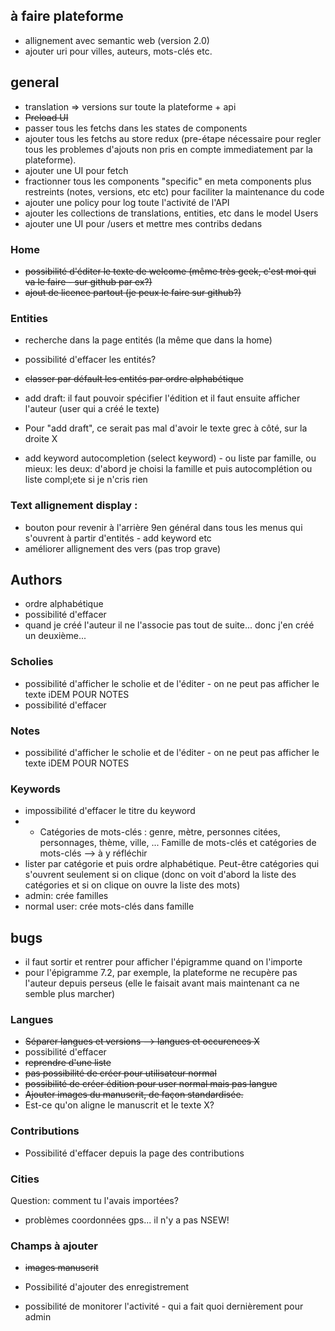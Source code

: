 ## à faire plateforme

- allignement avec semantic web (version 2.0)
- ajouter uri pour villes, auteurs, mots-clés etc.

## general
- translation => versions sur toute la plateforme + api
- ~~Preload UI~~
- passer tous les fetchs dans les states de components
- ajouter tous les fetchs au store redux (pre-étape nécessaire pour regler tous les problemes d'ajouts non pris en compte immediatement par la plateforme).
- ajouter une UI pour fetch
- fractionner tous les components "specific" en meta components plus restreints (notes, versions, etc etc) pour faciliter la maintenance du code
- ajouter une policy pour log toute l'activité de l'API
- ajouter les collections de translations, entities, etc dans le model Users
- ajouter une UI pour /users et mettre mes contribs dedans


### Home
- ~~possibilité d'éditer le texte de welcome (même très geek, c'est moi qui va le faire - sur github par ex?)~~
- ~~ajout de licence partout (je peux le faire sur github?)~~

### Entities
- recherche dans la page entités (la même que dans la home)

- possibilité d'effacer les entités?

- ~~classer par défault les entités par ordre alphabétique~~
- add draft: il faut pouvoir spécifier l'édition et il faut ensuite afficher l'auteur (user qui a créé le texte)
- Pour "add draft", ce serait pas mal d'avoir le texte grec à côté, sur la droite X
- add keyword autocompletion (select keyword) - ou liste par famille, ou mieux: les deux: d'abord je choisi la famille et puis autocomplétion ou liste compl;ete si je n'cris rien

### Text allignement display :
- bouton pour revenir à l'arrière 9en général dans tous les menus qui s'ouvrent à partir d'entités - add keyword etc
- améliorer allignement des vers (pas trop grave)

## Authors
- ordre alphabétique
- possibilité d'effacer
- quand je créé l'auteur il ne l'associe pas tout de suite... donc j'en créé un deuxième...

### Scholies
- possibilité d'afficher le scholie et de l'éditer - on ne peut pas afficher le texte iDEM POUR NOTES
- possibilité d'effacer
### Notes
- possibilité d'afficher le scholie et de l'éditer - on ne peut pas afficher le texte iDEM POUR NOTES
### Keywords
- impossibilité d'effacer le titre du keyword
- * Catégories de mots-clés : genre, mètre, personnes citées, personnages, thème, ville, ... Famille de mots-clés et catégories de mots-clés --> à y réfléchir
- lister par catégorie et puis ordre alphabétique. Peut-être catégories qui s'ouvrent seulement si on clique (donc on voit d'abord la liste des catégories et si on clique on ouvre la liste des mots)
- admin: crée familles
- normal user: crée mots-clés dans famille


## bugs
- il faut sortir et rentrer pour afficher l'épigramme quand on l'importe
- pour l'épigramme 7.2, par exemple, la plateforme ne recupère pas l'auteur depuis perseus (elle le faisait avant mais maintenant ca ne semble plus marcher)


### Langues
- ~~Séparer langues et versions --> langues et occurences X~~
- possibilité d'effacer
- ~~reprendre d'une liste~~
- ~~pas possibilité de créer pour utilisateur normal~~
- ~~possibilité de créer édition pour user normal mais pas langue~~
- ~~Ajouter images du manuscrit, de façon standardisée.~~
- Est-ce qu'on aligne le manuscrit et le texte X?

### Contributions
- Possibilité d'effacer depuis la page des contributions
### Cities
Question: comment tu l'avais importées?
- problèmes coordonnées gps... il n'y a pas NSEW!

### Champs à ajouter
- ~~images manuscrit~~
- Possibilité d'ajouter des enregistrement

- possibilité de monitorer l'activité - qui a fait quoi dernièrement pour admin
